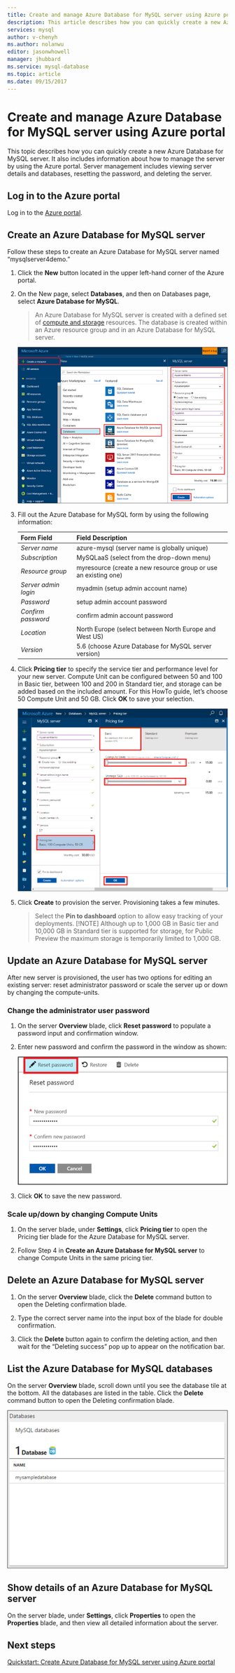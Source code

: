 ```yaml
---
title: Create and manage Azure Database for MySQL server using Azure portal | Microsoft Docs
description: This article describes how you can quickly create a new Azure Database for MySQL server and manage the server using the Azure Portal.
services: mysql
author: v-chenyh
ms.author: nolanwu
editor: jasonwhowell
manager: jhubbard
ms.service: mysql-database
ms.topic: article
ms.date: 09/15/2017
---
```


# Create and manage Azure Database for MySQL server using Azure portal
This topic describes how you can quickly create a new Azure Database for MySQL server. It also includes information about how to manage the server by using the Azure portal. Server management includes viewing server details and databases, resetting the password, and deleting the server.

## Log in to the Azure portal
Log in to the [Azure portal](https://portal.azure.com).

## Create an Azure Database for MySQL server
Follow these steps to create an Azure Database for MySQL server named “mysqlserver4demo.”

1. Click the **New** button located in the upper left-hand corner of the Azure portal.

2. On the New page, select **Databases**, and then on Databases page, select **Azure Database for MySQL**.

    > An Azure Database for MySQL server is created with a defined set of [compute and storage](./concepts-pricing-tiers.md) resources. The database is created within an Azure resource group and in an Azure Database for MySQL server.

   ![create-new-server](./media/howto-create-manage-server-portal/create-new-server.png)

3. Fill out the Azure Database for MySQL form by using the following information:

    | **Form Field** | **Field Description** |
    |----------------|-----------------------|
    | *Server name* | azure-mysql (server name is globally unique) |
    | *Subscription* | MySQLaaS (select from the drop-down menu) |
    | *Resource group* | myresource (create a new resource group or use an existing one) |
    | *Server admin login* | myadmin (setup admin account name) |
    | *Password* | setup admin account password |
    | *Confirm password* | confirm admin account password |
    | *Location* | North Europe (select between North Europe and West US) |
    | *Version* | 5.6 (choose Azure Database for MySQL server version) |

4. Click **Pricing tier** to specify the service tier and performance level for your new server. Compute Unit can be configured between 50 and 100 in Basic tier, between 100 and 200 in Standard tier, and storage can be added based on the included amount. For this HowTo guide, let’s choose 50 Compute Unit and 50 GB. Click **OK** to save your selection.

   ![create-server-pricing-tier](./media/howto-create-manage-server-portal/create-server-pricing-tier.png)

5. Click **Create** to provision the server. Provisioning takes a few minutes.

    > Select the **Pin to dashboard** option to allow easy tracking of your deployments.
    > [!NOTE]
    > Although up to 1,000 GB in Basic tier and 10,000 GB in Standard tier is supported for storage, for Public Preview the maximum storage is temporarily limited to 1,000 GB.</Include>

## Update an Azure Database for MySQL server
After new server is provisioned, the user has two options for editing an existing server: reset administrator password or scale the server up or down by changing the compute-units.

### Change the administrator user password
1. On the server **Overview** blade, click **Reset password** to populate a password input and confirmation window.

2. Enter new password and confirm the password in the window as shown:

   ![reset-password](./media/howto-create-manage-server-portal/reset-password.png)

3. Click **OK** to save the new password.

### Scale up/down by changing Compute Units

1. On the server blade, under **Settings**, click **Pricing tier** to open the Pricing tier blade for the Azure Database for MySQL server.

2. Follow Step 4 in **Create an Azure Database for MySQL server** to change Compute Units in the same pricing tier.

## Delete an Azure Database for MySQL server

1. On the server **Overview** blade, click the **Delete** command button to open the Deleting confirmation blade.

2. Type the correct server name into the input box of the blade for double confirmation.

3. Click the **Delete** button again to confirm the deleting action, and then wait for the “Deleting success” pop up to appear on the notification bar.

## List the Azure Database for MySQL databases
On the server **Overview** blade, scroll down until you see the database tile at the bottom. All the databases are listed in the table. Click the **Delete** command button to open the Deleting confirmation blade.

   ![show-databases](./media/howto-create-manage-server-portal/show-databases.png)

## Show details of an Azure Database for MySQL server
On the server blade, under **Settings**, click **Properties** to open the **Properties** blade, and then view all detailed information about the server.

## Next steps

[Quickstart: Create Azure Database for MySQL server using Azure portal](./quickstart-create-mysql-server-database-using-azure-portal.md)
